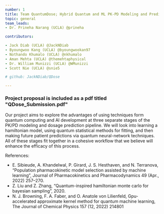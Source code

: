 ```yaml
---
number: 1 
title: Team QuantumDose; Hybrid Quantum and ML PK-PD Modeling and Prediction Pipeline
topic: general
team_leads:
- Dr. Prineha Narang (UCLA) @prineha

contributors:

- Jack Diab (UCLA) @JackNDiab
- Byoungwoo Kang (UCLA) @byoungwookan97
- Nothando Khumalo (UCLA) @nkhumalo
- Aman Mehta (UCLA) @themehtaphysical
- Dr. William Munizzi (UCLA) @WMunizzi
- Scott Nie (UCLA) @snie5

# github: JackNDiab/QDose

---
```


### Project proposal is included as a pdf titled "QDose_Submission.pdf"

Our project aims to explore the advantages of using techniques form quantum computing and AI development at three separate stages of the PK/PD modeling and dosage prediction pipeline. We will look into learning a hamiltonian model, using quantum statistical methods for fitting, and then making future patient predictions via quantum neural-network techniques. All of these stages fit together in a cohesive workflow that we believe will enhance the efficacy of this process.


References:
- E. Sibieude, A. Khandelwal, P. Girard, J. S. Hesthaven, and N. Terranova, “Population pharmacokinetic model selection assisted by machine learning”, Journal of Pharmacokinetics and Pharmacodynamics 49 (Apr., 2022) 257–270.
- Z. Liu and Z. Zhang, “Quantum-inspired hamiltonian monte carlo for bayesian sampling”, 2020.
- N. J. Browning, F. A. Faber, and O. Anatole von Lilienfeld, Gpu-accelerated approximate kernel method for quantum machine learning, The Journal of Chemical Physics 157 (12, 2022) 214801
